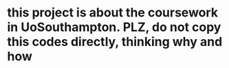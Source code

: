 # this project is about the coursework in UoSouthampton. PLZ, do not copy this codes directly, thinking why and how
